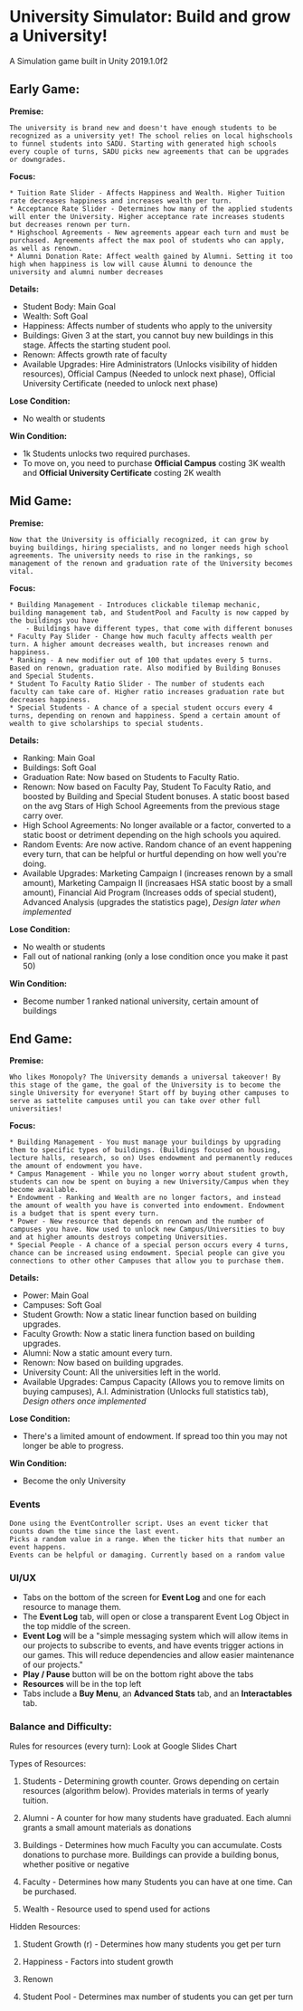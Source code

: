 # University Simulator: Build and grow a University!
A Simulation game built in Unity 2019.1.0f2

## Early Game:

**Premise:**

	The university is brand new and doesn't have enough students to be recognized as a university yet! The school relies on local highschools to funnel students into SADU. Starting with generated high schools every couple of turns, SADU picks new agreements that can be upgrades or downgrades.

**Focus:**
	
	* Tuition Rate Slider - Affects Happiness and Wealth. Higher Tuition rate decreases happiness and increases wealth per turn.
	* Acceptance Rate Slider - Determines how many of the applied students will enter the University. Higher acceptance rate increases students but decreases renown per turn.
	* Highschool Agreements - New agreements appear each turn and must be purchased. Agreements affect the max pool of students who can apply, as well as renown.
	* Alumni Donation Rate: Affect wealth gained by Alumni. Setting it too high when happiness is low will cause Alumni to denounce the university and alumni number decreases
	
**Details:**

- Student Body: Main Goal
- Wealth: Soft Goal
- Happiness: Affects number of students who apply to the university
- Buildings: Given 3 at the start, you cannot buy new buildings in this stage. Affects the starting student pool.
- Renown: Affects growth rate of faculty
- Available Upgrades: Hire Administrators (Unlocks visibility of hidden resources), Official Campus (Needed to unlock next phase), Official University Certificate (needed to unlock next phase)
	
**Lose Condition:**
- No wealth or students

**Win Condition:**
- 1k Students unlocks two required purchases.
- To move on, you need to purchase **Official Campus** costing 3K wealth and **Official University Certificate** costing 2K wealth

## Mid Game:

**Premise:**
	
	Now that the University is officially recognized, it can grow by buying buildings, hiring specialists, and no longer needs high school agreements. The university needs to rise in the rankings, so management of the renown and graduation rate of the University becomes vital.

**Focus:**

	* Building Management - Introduces clickable tilemap mechanic, building management tab, and StudentPool and Faculty is now capped by the buildings you have
		- Buildings have different types, that come with different bonuses
	* Faculty Pay Slider - Change how much faculty affects wealth per turn. A higher amount decreases wealth, but increases renown and happiness.
	* Ranking - A new modifier out of 100 that updates every 5 turns. Based on renown, graduation rate. Also modified by Building Bonuses and Special Students.
	* Student To Faculty Ratio Slider - The number of students each faculty can take care of. Higher ratio increases graduation rate but decreases happiness.
	* Special Students - A chance of a special student occurs every 4 turns, depending on renown and happiness. Spend a certain amount of wealth to give scholarships to special students.

**Details:**

- Ranking: Main Goal
- Buildings: Soft Goal
- Graduation Rate: Now based on Students to Faculty Ratio.
- Renown: Now based on Faculty Pay, Student To Faculty Ratio, and boosted by Building and Special Student bonuses. A static boost based on the avg Stars of High School Agreements from the previous stage carry over.
- High School Agreements: No longer available or a factor, converted to a static boost or detriment depending on the high schools you aquired.
- Random Events: Are now active. Random chance of an event happening every turn, that can be helpful or hurtful depending on how well you're doing.
- Available Upgrades: Marketing Campaign I (increases renown by a small amount), Marketing Campaign II (increasaes HSA static boost by a small amount), Financial Aid Program (Increases odds of special student), Advanced Analysis (upgrades the statistics page), *Design later when implemented*

**Lose Condition:**
- No wealth or students
- Fall out of national ranking (only a lose condition once you make it past 50)

**Win Condition:**
- Become number 1 ranked national university, certain amount of buildings

## End Game:

**Premise:**
	
	Who likes Monopoly? The University demands a universal takeover! By this stage of the game, the goal of the University is to become the single University for everyone! Start off by buying other campuses to serve as sattelite campuses until you can take over other full universities!

**Focus:**

	* Building Management - You must manage your buildings by upgrading them to specific types of buildings. (Buildings focused on housing, lecture halls, research, so on) Uses endowment and permanently reduces the amount of endowment you have.
	* Campus Management - While you no longer worry about student growth, students can now be spent on buying a new University/Campus when they become available.
	* Endowment - Ranking and Wealth are no longer factors, and instead the amount of wealth you have is converted into endowment. Endowment is a budget that is spent every turn.
	* Power - New resource that depends on renown and the number of campuses you have. Now used to unlock new Campus/Universities to buy and at higher amounts destroys competing Universities.
	* Special People - A chance of a special person occurs every 4 turns, chance can be increased using endowment. Special people can give you connections to other other Campuses that allow you to purchase them.

**Details:**

- Power: Main Goal
- Campuses: Soft Goal
- Student Growth: Now a static linear function based on building upgrades.
- Faculty Growth: Now a static linera function based on building upgrades.
- Alumni: Now a static amount every turn.
- Renown: Now based on building upgrades.
- University Count: All the universities left in the world.
- Available Upgrades: Campus Capacity (Allows you to remove limits on buying campuses), A.I. Administration (Unlocks full statistics tab), *Design others once implemented*

**Lose Condition:**
- There's a limited amount of endowment. If spread too thin you may not longer be able to progress.

**Win Condition:**
- Become the only University

### Events

	Done using the EventController script. Uses an event ticker that counts down the time since the last event.
	Picks a random value in a range. When the ticker hits that number an event happens.
	Events can be helpful or damaging. Currently based on a random value

### UI/UX

- Tabs on the bottom of the screen for **Event Log** and one for each resource to manage them.
- The **Event Log** tab, will open or close a transparent Event Log Object in the top middle of the screen.
- **Event Log** will be a "simple messaging system which will allow items in our projects to subscribe to events, and have events trigger actions in our games. This will reduce dependencies and allow easier maintenance of our projects."
- **Play / Pause** button will be on the bottom right above the tabs
- **Resources** will be in the top left
- Tabs include a **Buy Menu**, an **Advanced Stats** tab, and an **Interactables** tab.

### Balance and Difficulty:

Rules for resources (every turn):
	Look at Google Slides Chart

Types of Resources:

1. Students - Determining growth counter. Grows depending on certain resources (algorithm below). Provides materials in terms of yearly tuition.

2. Alumni - A counter for how many students have graduated. Each alumni grants a small amount materials as donations

3. Buildings - Determines how much Faculty you can accumulate. Costs donations to purchase more. Buildings can provide a building bonus, whether positive or negative

4. Faculty - Determines how many Students you can have at one time. Can be purchased.

5. Wealth - Resource used to spend used for actions

Hidden Resources:

1. Student Growth (r) - Determines how many students you get per turn

2. Happiness - Factors into student growth

3. Renown

4. Student Pool - Determines max number of students you can get per turn
